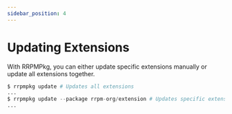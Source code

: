```yaml
---
sidebar_position: 4
---
```


# Updating Extensions

With RRPMPkg, you can either update specific extensions manually or update all extensions together.

```python
$ rrpmpkg update # Updates all extensions
...
$ rrpmpkg update --package rrpm-org/extension # Updates specific extension
...
```